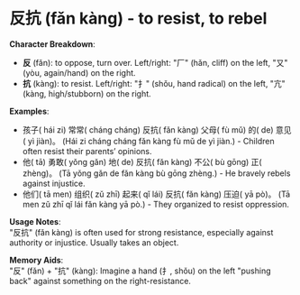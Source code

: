 # **反抗 (fǎn kàng) - to resist, to rebel**

**Character Breakdown**:  
- **反** (fǎn): to oppose, turn over. Left/right: "厂" (hǎn, cliff) on the left, "又" (yòu, again/hand) on the right.  
- **抗** (kàng): to resist. Left/right: "扌" (shǒu, hand radical) on the left, "亢" (kàng, high/stubborn) on the right.

**Examples**:  
- 孩子( hái zi) 常常( cháng cháng) 反抗( fǎn kàng) 父母( fù mǔ) 的( de) 意见( yì jiàn)。 (Hái zi cháng cháng fǎn kàng fù mǔ de yì jiàn.) - Children often resist their parents’ opinions.  
- 他( tā) 勇敢( yǒng gǎn) 地( de) 反抗( fǎn kàng) 不公( bù gōng) 正( zhèng)。 (Tā yǒng gǎn de fǎn kàng bù gōng zhèng.) - He bravely rebels against injustice.  
- 他们( tā men) 组织( zǔ zhī) 起来( qǐ lái) 反抗( fǎn kàng) 压迫( yā pò)。 (Tā men zǔ zhī qǐ lái fǎn kàng yā pò.) - They organized to resist oppression.

**Usage Notes**:  
"反抗" (fǎn kàng) is often used for strong resistance, especially against authority or injustice. Usually takes an object.

**Memory Aids**:  
"反" (fǎn) + "抗" (kàng): Imagine a hand (扌, shǒu) on the left "pushing back" against something on the right-resistance.